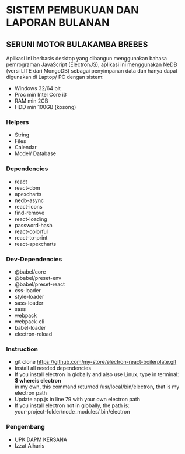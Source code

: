 # SISTEM PEMBUKUAN DAN LAPORAN BULANAN
## SERUNI MOTOR BULAKAMBA BREBES

Aplikasi ini berbasis desktop yang dibangun menggunakan bahasa pemrograman JavaScript (ElectronJS), aplikasi ini menggunakan NeDB (versi LITE dari MongoDB) sebagai penyimpanan data dan hanya dapat digunakan di Laptop/ PC dengan sistem:

- Windows 32/64 bit
- Proc min Intel Core i3
- RAM min 2GB
- HDD min 100GB (kosong)

### Helpers

- String
- Files
- Calendar
- Model/ Database

### Dependencies

- react
- react-dom
- apexcharts
- nedb-async
- react-icons
- find-remove
- react-loading
- password-hash
- react-colorful
- react-to-print
- react-apexcharts

### Dev-Dependencies

- @babel/core
- @babel/preset-env
- @babel/preset-react
- css-loader
- style-loader
- sass-loader
- sass
- webpack
- webpack-cli
- babel-loader
- electron-reload

### Instruction

- git clone https://github.com/my-store/electron-react-boilerplate.git
- Install all needed dependencies
- If you install electron in globally and also use Linux, type in terminal:
  \
  **$ whereis electron**
  \
  in my own, this command returned /usr/local/bin/electron, that is my electron path
- Update app.js in line 79 with your own electron path
- If you install electron not in globally, the path is:
  \
  your-project-folder/node_modules/.bin/electron

### Pengembang

- UPK DAPM KERSANA
- Izzat Alharis
